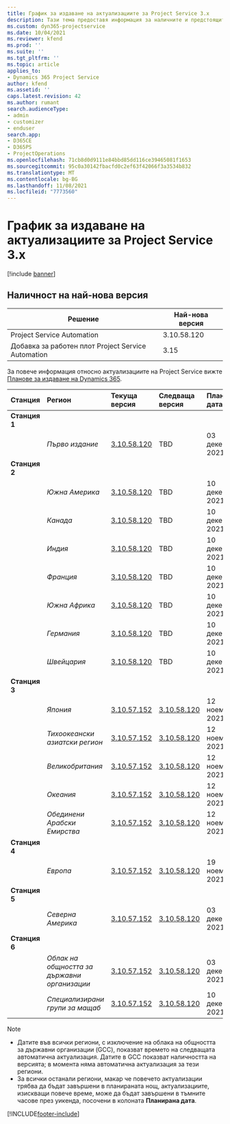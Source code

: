 ```yaml
---
title: График за издаване на актуализациите за Project Service 3.x
description: Тази тема предоставя информация за наличните и предстоящите издания на Dynamics 365 Project Service Automation.
ms.custom: dyn365-projectservice
ms.date: 10/04/2021
ms.reviewer: kfend
ms.prod: ''
ms.suite: ''
ms.tgt_pltfrm: ''
ms.topic: article
applies_to:
- Dynamics 365 Project Service
author: kfend
ms.assetid: ''
caps.latest.revision: 42
ms.author: rumant
search.audienceType:
- admin
- customizer
- enduser
search.app:
- D365CE
- D365PS
- ProjectOperations
ms.openlocfilehash: 71cb8d0d9111e84bbd85dd116ce39465081f1653
ms.sourcegitcommit: 95c0a30142fbacfd0c2ef63f42066f3a3534b832
ms.translationtype: MT
ms.contentlocale: bg-BG
ms.lasthandoff: 11/08/2021
ms.locfileid: "7773560"
---
```

# <a name="update-release-schedule-for-project-service-3x"></a>График за издаване на актуализациите за Project Service 3.x

[!include [banner](../includes/psa-now-project-operations.md)]

## <a name="latest-version-availability"></a>Наличност на най-нова версия

| Решение  | Най-нова версия |
|-------|----|
| Project Service Automation    | 3.10.58.120 |
| Добавка за работен плот Project Service Automation                | 3.15          |

За повече информация относно актуализациите на Project Service вижте [Планове за издаване на Dynamics 365](/dynamics365/release-plans/). 

| Станция  | Регион | Текуща версия | Следваща версия |  Планирана дата
| :---   | :---   | :---   | :---   |:---   |         
|<strong>Станция 1</strong> | |  |  | |
| | <i>Първо издание</i> | [3.10.58.120](whats-new-ur-37.md) | TBD | 03 декември 2021
|<strong>Станция 2</strong> | |  |  | |
| | <i>Южна Америка</i> | [3.10.58.120](whats-new-ur-37.md) | TBD | 10 декември 2021
| | <i>Канада</i> | [3.10.58.120](whats-new-ur-37.md) | TBD | 10 декември 2021
| | <i>Индия</i> | [3.10.58.120](whats-new-ur-37.md) | TBD | 10 декември 2021
| | <i>Франция</i> | [3.10.58.120](whats-new-ur-37.md) | TBD | 10 декември 2021
| | <i>Южна Африка</i> | [3.10.58.120](whats-new-ur-37.md) | TBD | 10 декември 2021
| | <i>Германия</i> | [3.10.58.120](whats-new-ur-37.md) | TBD | 10 декември 2021
| | <i>Швейцария</i> | [3.10.58.120](whats-new-ur-37.md) | TBD | 10 декември 2021
|<strong>Станция 3</strong> | |  |  | |
| | <i>Япония</i> | [3.10.57.152](whats-new-ur-36.md) | [3.10.58.120](whats-new-ur-37.md) | 12 ноември 2021
| | <i>Тихоокеански азиатски регион</i> | [3.10.57.152](whats-new-ur-36.md) | [3.10.58.120](whats-new-ur-37.md) | 12 ноември 2021
| | <i>Великобритания</i> | [3.10.57.152](whats-new-ur-36.md) | [3.10.58.120](whats-new-ur-37.md) | 12 ноември 2021
| | <i>Океания</i> | [3.10.57.152](whats-new-ur-36.md) | [3.10.58.120](whats-new-ur-37.md) | 12 ноември 2021
| | <i>Обединени Арабски Емирства</i> | [3.10.57.152](whats-new-ur-36.md) | [3.10.58.120](whats-new-ur-37.md) | 12 ноември 2021
|<strong>Станция 4</strong> | |  |  | |
| | <i>Европа</i> | [3.10.57.152](whats-new-ur-36.md) | [3.10.58.120](whats-new-ur-37.md) | 19 ноември 2021
|<strong>Станция 5</strong> | |  |  | |
| | <i>Северна Америка</i> | [3.10.57.152](whats-new-ur-36.md) | [3.10.58.120](whats-new-ur-37.md) | 03 декември 2021
|<strong>Станция 6</strong> | |  |  | |
| | <i>Облак на общността за държавни организации</i> | [3.10.57.152](whats-new-ur-36.md) | [3.10.58.120](whats-new-ur-37.md) | 03 декември 2021
| | <i>Специализирани групи за мащаб</i> | [3.10.57.152](whats-new-ur-36.md) | [3.10.58.120](whats-new-ur-37.md) | 10 декември 2021



>[!Note]
> - Датите във всички региони, с изключение на облака на общността за държавни организации (GCC), показват времето на следващата автоматична актуализация. Датите в GCC показват наличността на версията; в момента няма автоматична актуализация за тези региони.
> - За всички останали региони, макар че повечето актуализации трябва да бъдат завършени в планираната нощ, актуализациите, изискващи повече време, може да бъдат завършени в тъмните часове през уикенда, посочени в колоната **Планирана дата**.


[!INCLUDE[footer-include](../includes/footer-banner.md)]
